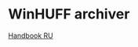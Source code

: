 # WinHUFF archiver
[Handbook RU](https://github.com/Papelbon/archiver-winhuff/blob/main/WinHUFF/The%20WinHUFF%20Handbook%20RU.pdf)

